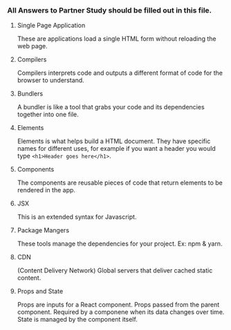 ### All Answers to Partner Study should be filled out in this file.

1. Single Page Application

    These are applications load a single HTML form without reloading the web page.

2. Compilers

    Compilers interprets code and outputs a different format of code for the browser to understand.

3. Bundlers

    A bundler is like a tool that grabs your code and its dependencies together into one file.

4. Elements

    Elements is what helps build a HTML document. They have specific names for different uses, for example if you want a header you would type `<h1>Header goes here</h1>`.

5. Components

    The components are reusable pieces of code that return elements to be rendered in the app.

6. JSX

    This is an extended syntax for Javascript.

7. Package Mangers

    These tools manage the dependencies for your project. Ex: npm & yarn.

8. CDN

    (Content Delivery Network) Global servers that deliver cached static content.

9. Props and State

    Props are inputs for a React component. Props passed from the parent component. Required by a componene when its data changes over time. State is managed by the component itself. 
